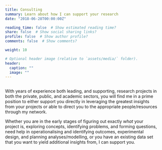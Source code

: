 ```yaml
---
title: Consulting
summary: Learn about how I can support your research
date: "2018-06-28T00:00:00Z"

reading_time: false  # Show estimated reading time?
share: false  # Show social sharing links?
profile: false  # Show author profile?
comments: false  # Show comments?

weight: 10

# Optional header image (relative to `assets/media/` folder).
header:
  caption: ""
  image: ""
---
```


## 
With years of experience both leading, and supporting, research projects in both the private, public, and academic sectors, you will find me in a prime position to either support you directly in leveraging the greatest insights from your projects or able to direct you to the appropriate people/resources through my network.

Whether you are in the early stages of figuring out exactly *what* your project is, exploring concepts, identifying problems, and forming questions, need help in operationalising and identifying outcomes, experimental design, and planning analyses/modelling, or you have an existing data set that you want to yield additional insights from, I can support you. 


